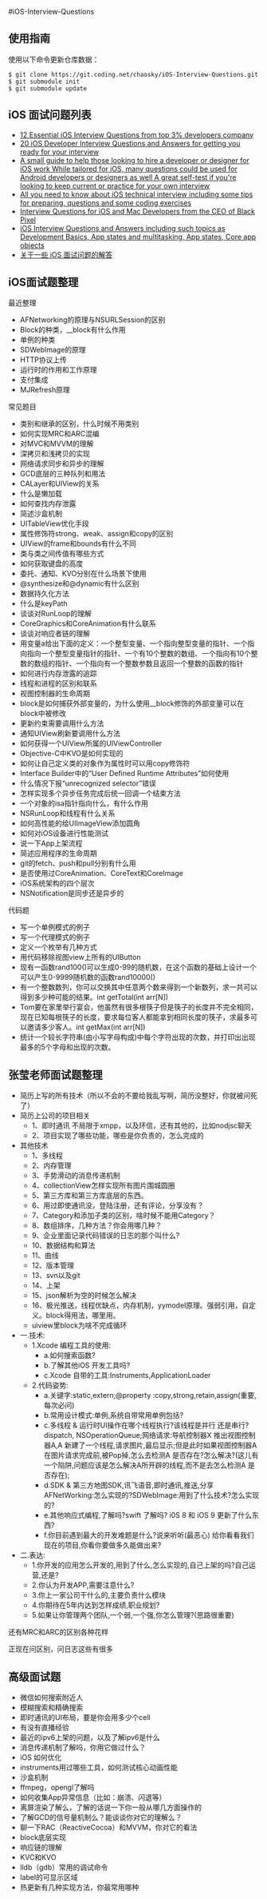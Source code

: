 #iOS-Interview-Questions

## 使用指南

使用以下命令更新仓库数据：

```shell
$ git clone https://git.coding.net/chaosky/iOS-Interview-Questions.git
$ git submodule init
$ git submodule update
```

## iOS 面试问题列表

* [12 Essential iOS Interview Questions from top 3% developers company](http://www.toptal.com/ios/interview-questions)
* [20 iOS Developer Interview Questions and Answers for getting you ready for your interview](https://www.codementor.io/ios/tutorial/ios-interview-tips-questions-answers-objective-c)
* [A small guide to help those looking to hire a developer or designer for iOS work While tailored for iOS, many questions could be used for Android developers or designers as well A great self-test if you're looking to keep current or practice for your own interview](https://github.com/CameronBanga/iOS-Developer-and-Designer-Interview-Questions)
* [All you need to know about iOS technical interview including some tips for preparing, questions and some coding exercises](http://www.raywenderlich.com/53962/ios-interview-questions)
* [Interview Questions for iOS and Mac Developers from the CEO of Black Pixel](https://blackpixel.com/writing/2013/04/interview-questions-for-ios-and-mac-developers-1.html)
* [iOS Interview Questions and Answers including such topics as Development Basics, App states and multitasking, App states, Core app objects](http://www.geekinterview.com/Interview-Questions/iOS)
* [关于一些 iOS 面试问题的解答](http://draveness.me/guan-yu-xie-ios-wen-ti-de-jie-da/)

## iOS面试题整理

最近整理
- AFNetworking的原理与NSURLSession的区别
- Block的种类，__block有什么作用
- 单例的种类
- SDWebImage的原理
- HTTP协议上传
- 运行时的作用和工作原理
- 支付集成
- MJRefresh原理

常见题目
- 类别和继承的区别，什么时候不用类别
- 如何实现MRC和ARC混编
- 对MVC和MVVM的理解
- 深拷贝和浅拷贝的实现
- 网络请求同步和异步的理解
- GCD底层的三种队列和用法
- CALayer和UIView的关系
- 什么是懒加载
- 如何查找内存泄露
- 简述沙盒机制
- UITableView优化手段
- 属性修饰符strong、weak、assign和copy的区别
- UIView的frame和bounds有什么不同
- 类与类之间传值有哪些方式
- 如何获取键盘的高度
- 委托、通知、KVO分别在什么场景下使用
- @synthesize和@dynamic有什么区别
- 数据持久化方法
- 什么是keyPath
- 谈谈对RunLoop的理解
- CoreGraphics和CoreAnimation有什么联系
- 谈谈对响应者链的理解
- 用变量a给出下面的定义：一个整型变量、一个指向整型变量的指针、一个指向指向一个整型变量指针的指针、一个有10个整数的数组、一个指向有10个整数的数组的指针、一个指向有一个整数参数且返回一个整数的函数的指针
- 如何进行内存泄露的追踪
- 线程和进程的区别和联系
- 视图控制器的生命周期
- block是如何捕获外部变量的，为什么使用__block修饰的外部变量可以在block中被修改
- 更新约束需要调用什么方法
- 通知UIView刷新要调用什么方法
- 如何获得一个UIView所属的UIViewController
- Objective-C中KVO是如何实现的
- 如何让自己定义类的对象作为属性时可以用copy修饰符
- Interface Builder中的“User Defined Runtime Attributes”如何使用
- 什么情况下报“unrecognized selector”错误
- 怎样实现多个异步任务完成后统一回调一个结束方法
- 一个对象的isa指针指向什么，有什么作用
- NSRunLoop和线程有什么关系
- 如何高性能的给UIImageView添加圆角
- 如何对iOS设备进行性能测试
- 说一下App上架流程
- 简述应用程序的生命周期
- git的fetch、push和pull分别有什么用
- 是否使用过CoreAnimation、CoreText和CoreImage
- iOS系统架构的四个层次
- NSNotification是同步还是异步的


代码题

- 写一个单例模式的例子
- 写一个代理模式的例子
- 定义一个枚举有几种方式
- 用代码移除视图view上所有的UIButton
- 现有一函数rand100()可以生成0-99的随机数，在这个函数的基础上设计一个可以产生0-9999随机数的函数rand10000()
- 有一个整数数列，你可以交换其中任意两个数来得到一个新数列，求一共可以得到多少种可能的结果。int getTotal(int arr[N])
- Tom要在家里举行宴会，他虽然有很多根筷子但是筷子的长度并不完全相同，现在已知每根筷子的长度，要求每位客人都能拿到相同长度的筷子，求最多可以邀请多少客人。int getMax(int arr[N])
- 统计一个较长字符串(由小写字母构成)中每个字符出现的次数，并打印出出现最多的5个字母和出现的次数。

## 张莹老师面试题整理

- 简历上写的所有技术（所以不会的不要给我乱写啊，简历没整好，你就被问死了）
- 简历上公司的项目相关
  - 1、即时通讯   不局限于xmpp，以及环信，还有其他的，比如nodjsc聊天
  - 2、项目实现了哪些功能，哪些是你负责的，怎么完成的
- 其他技术
  - 1、多线程
  - 2、内存管理
  - 3、手势滑动的消息传递机制
  - 4、collectionView怎样实现所有图片围城圆圈
  - 5、第三方库和第三方库底层的东西。
  - 6、用过即使通讯没，登陆注册，还有评论，分享没有？
  - 7、Category和添加子类的区别，啥时候不能用Category？
  - 8、数组排序，几种方法？你会用哪几种？
  - 9、企业里面记录代码错误的日志的那个叫什么?
  - 10、数据结构和算法
  - 11、曲线
  - 12、版本管理
  - 13、svn以及git
  - 14、上架
  - 15、json解析为空的时候怎么解决
  - 16、极光推送，线程优缺点，内存机制，yymodel原理。强弱引用，自定义。block得用法，哪里用。
  - uiview里block为啥不完成循环
- 一.技术:
  - 1.Xcode 编程工具的使用:
    - a.如何搜索函数?
    - b.了解其他iOS 开发工具吗?
    - c.Xcode 自带的工具:Instruments,ApplicationLoader
  - 2.代码姿势:
    - a.关键字:static,extern;@property :copy,strong,retain,assign(重要,每次必问)
    - b.常用设计模式:单例,系统自带常用单例包括?
    - c.多线程 & 运行时UI操作在哪个线程执行?该线程是并行 还是串行?dispatch,  NSOperationQueue;网络请求:导航控制器X 推出视图控制器A,A 新建了一个线程,请求图片,最后显示;但是此时如果视图控制器A 在图片请求完成前,被Pop掉,怎么去检测A 是否存在?怎么解决?(这儿有一个陷阱,问题应该是怎么解决A所开辟的线程,而不是去怎么检测A 是否存在);
    - d.SDK & 第三方地图SDK,讯飞语音,即时通讯,推送,分享AFNetWorking:怎么实现的?SDWebImage:用到了什么技术?怎么实现的?
    - e.其他响应式编程,了解吗?swift 了解吗? i0S 8 和 iOS 9 更新了什么东西?
    - f.你目前遇到最大的开发难题是什么?说来听听(最恶心)  给你看看我们现在的项目,你看你要做多久能做出来?
- 二.表达:
  - 1.你开发的应用怎么开发的,用到了什么,怎么实现的,自己上架的吗?自己运营,还是?
  - 2.你认为开发APP,需要注意什么?
  - 3.你上一家公司干什么的,主要负责什么模块
  - 4.你期待在5年内达到怎样成绩,职业规划?
  - 5.如果让你管理两个团队,一个弱,一个强,你怎么管理?(思路很重要)

还有MRC和ARC的区别各种花样

正现在问区别，问日志这些有很多

## 高级面试题

- 微信如何搜索附近人
- 模糊搜索和精确搜索
- 即时通讯的UI布局，要是你会用多少个cell
- 有没有直播经验
- 最近的ipv6上架的问题，以及了解ipv6是什么
- 消息传递机制了解吗，你用它做过什么？
- iOS 如何优化
- instruments用过哪些工具，如何测试核心动画性能
- 沙盒机制
- ffmpeg，opengl了解吗
- 如何收集App异常信息（比如：崩溃、闪退等）
- 离屏渲染了解么，了解的话说一下你一般从哪几方面操作的
- 了解GCD的信号量机制么？能谈谈你对它的理解么？
- 聊一下RAC（ReactiveCocoa）和MVVM，你对它的看法
- block底层实现
- 响应链的理解
- KVC和KVO
- lldb（gdb）常用的调试命令
- label的可显示区域
- 热更新有几种实现方法，你最常用哪种
